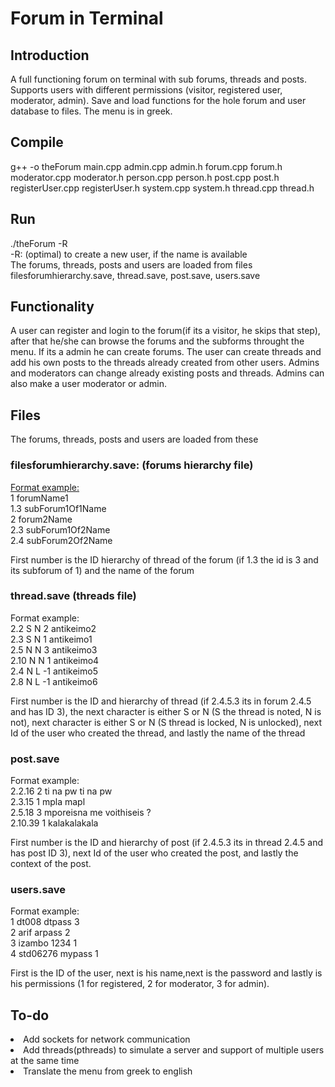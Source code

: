 <h1/>Forum in Terminal </h1>
<h2/>Introduction </h2>
A full functioning forum on terminal with sub forums, threads and posts. Supports users with different permissions (visitor, registered user, moderator, admin). Save and load functions for the hole forum and user database to files. The menu is in greek.
<h2/>Compile</h2>
g++ -o theForum main.cpp admin.cpp admin.h forum.cpp forum.h moderator.cpp moderator.h person.cpp person.h post.cpp post.h registerUser.cpp registerUser.h system.cpp system.h thread.cpp thread.h 
<h2/>Run	</h2></h2>
./theForum -R </br>
-R: (optimal) to create a new user, if the name is available</br>
The forums, threads, posts and users are loaded from files filesforumhierarchy.save, thread.save, post.save, users.save


<h2/>Functionality</h2>
A user can register and login to the forum(if its a visitor, he skips that step), after that he/she can browse the forums and the subforms throught the menu. If its a admin he can create forums. The user can create threads and add his own posts to the threads already created from other users. Admins and moderators can change already existing posts and threads. Admins can also make a user moderator or admin.

<h2/>Files</h2>
The forums, threads, posts and users are loaded from these 

<h3/>filesforumhierarchy.save: (forums hierarchy file)</h3>
<u>Format example:</u></br>
1 forumName1</br>
1.3 subForum1Of1Name</br>
2 forum2Name</br>
2.3 subForum1Of2Name</br>
2.4 subForum2Of2Name</br>

First number is the ID hierarchy of thread  of the forum (if 1.3 the id is 3 and its subforum of 1) and the name of the forum

<h3/>thread.save (threads file)</h3>

Format example:</br>
2.2 S N 2 antikeimo2</br>
2.3 S N 1 antikeimo1</br>
2.5 N N 3 antikeimo3</br>
2.10 N N 1 antikeimo4</br>
2.4 N L -1 antikeimo5</br>
2.8 N L -1 antikeimo6</br>



First number is the ID and hierarchy of thread (if 2.4.5.3 its in forum 2.4.5 and has ID 3), the next character is either S or N (S the thread is noted, N is not), next character is either S or N (S thread is locked, N is unlocked), next Id of the user who created the thread, and lastly the name of the thread

<h3/>post.save</h3>

Format example:</br>
2.2.16 2 ti na pw ti na pw</br>
2.3.15 1 mpla mapl</br>
2.5.18 3 mporeisna me voithiseis ?</br>
2.10.39 1 kalakalakala</br>

First number is the ID and hierarchy of post (if 2.4.5.3 its in thread 2.4.5 and has post ID 3),  next Id of the user who created the post, and lastly the context of the post.

<h3/>users.save</h3>
Format example:</br>
1 dt008 dtpass 3</br>
2 arif arpass 2</br>
3 izambo 1234 1</br>
4 std06276 mypass 1</br>

First is the ID of the user,  next is his name,next is the password and lastly is his permissions (1 for registered, 2 for moderator, 3 for admin).
</br>





<h2/>To-do</h2>
<lu>
<li>Add sockets for network communication</li>
<li>Add threads(pthreads) to simulate a server and support of multiple users at the same time</li>
<li>Translate the menu from greek to english</li>
</lu>
